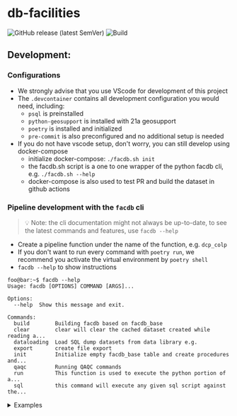 # db-facilities
![GitHub release (latest SemVer)](https://img.shields.io/github/v/release/NYCPlanning/db-facilities?label=version)
![Build](https://github.com/NYCPlanning/db-facilities/workflows/Build/badge.svg)

## Development:
### Configurations
- We strongly advise that you use VScode for development of this project
- The `.devcontainer` contains all development configuration you would need, including:
    - `psql` is preinstalled
    - `python-geosupport` is installed with 21a geosupport
    - `poetry` is installed and initialized
    - `pre-commit` is also preconfigured and no additional setup is needed
- If you do not have vscode setup, don't worry, you can still develop using docker-compose
    - initialize docker-compose: `./facdb.sh init`
    - the facdb.sh script is a one to one wrapper of the python facdb cli, e.g. `./facdb.sh --help`
    - docker-compose is also used to test PR and build the dataset in github actions

### Pipeline development with the `facdb` cli
>💡 Note: the cli documentation might not always be up-to-date, to see the latest commands and features, use `facdb --help`

- Create a pipeline function under the name of the function, e.g. `dcp_colp`
- If you don't want to run every command with `poetry run`, we recommend you activate the virtual environment by `poetry shell`
- `facdb --help` to show instructions
```console
foo@bar:~$ facdb --help
Usage: facdb [OPTIONS] COMMAND [ARGS]...

Options:
  --help  Show this message and exit.

Commands:
  build        Building facdb based on facdb_base
  clear        clear will clear the cached dataset created while reading a...
  dataloading  Load SQL dump datasets from data library e.g.
  export       create file export
  init         Initialize empty facdb_base table and create procedures and...
  qaqc         Running QAQC commands
  run          This function is used to execute the python portion of a...
  sql          this command will execute any given sql script against the...
```
<details><summary>Examples</summary>
    
- `facdb init` initialization of the database with `facdb_base`, functions and stored procedures
- `facdb dataloading` load supplementry datasets from data-library (e.g. `dcp_mappluto`, `doitt_buildingcentroids`)
- `facdb run`
    - `facdb run -n nysed_activeinstitutions` to execute both the python and sql part specified in `datasets.yml`
    - `facdb run -n nysed_activeinstitutions --python` to execute the python part only
    - `facdb run -n nysed_activeinstitutions --sql` to execute the sql part only
    - `facdb run -n nysed_activeinstitutions --python --sql` is the same as `facdb run -n nysed_activeinstitutions`
    - `facdb run --all` to run all available data piplines defined in `datasets.yml`
- `facdb sql`
    - `facdb sql -f facdb/sql/dcp_colp.sql` to execute one script
    - `facdb sql -f facdb/sql/dcp_colp.sql -f some/other/script.sql` to execute multiple scripts
- `facdb clear`
    - `facdb clear -n nysed_activeinstitutions` to clear cache for nysed_activeinstitutions
    - `facdb clear --all` to clear all cache for all datasets
- `facdb build` build facdb from loaded source tables and produce QAQC tables
    
</details>
